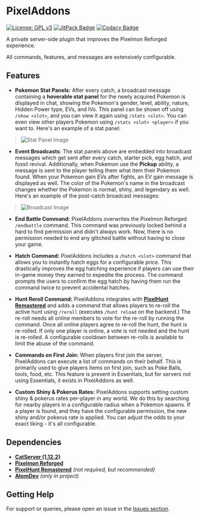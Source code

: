# PixelAddons

[![License: GPL v3](https://img.shields.io/badge/License-GPLv3-blue.svg)](https://www.gnu.org/licenses/gpl-3.0)
[![JitPack Badge](https://jitpack.io/v/Foulest/PixelAddons.svg)](https://jitpack.io/#Foulest/PixelAddons)
[![Codacy Badge](https://app.codacy.com/project/badge/Grade/338803e66b67417686545c92133604a9)](https://app.codacy.com/gh/Foulest/PixelAddons/dashboard)

A private server-side plugin that improves the Pixelmon Reforged experience.

All commands, features, and messages are extensively configurable.

## Features

- **Pokemon Stat Panels:** After every catch, a broadcast message containing a **hoverable stat panel** for the newly
  acquired Pokemon is displayed in chat, showing the Pokemon's gender, level, ability, nature, Hidden Power type, EVs,
  and IVs. This panel can be shown off using `/show <slot>`, and you can view it again using `/stats <slot>`. You can
  even view other players Pokemon using `/stats <slot> <player>` if you want to. Here's an example of a stat panel:

> ![Stat Panel Image](https://i.imgur.com/DcmbssN.png)

- **Event Broadcasts**: The stat panels above are embedded into broadcast messages which get sent after every catch,
  starter pick, egg hatch, and fossil revival. Additionally, when Pokemon use the **Pickup** ability, a message is sent
  to the player telling them what item their Pokemon found. When your Pokemon gain EVs after fights, an EV gain message
  is displayed as well. The color of the Pokemon's name in the broadcast changes whether the Pokemon is normal, shiny,
  and legendary as well. Here's an example of the post-catch broadcast messages:

> ![Broadcast Image](https://i.imgur.com/rXqzPWK.png)

- **End Battle Command:** PixelAddons overwrites the Pixelmon Reforged `/endbattle` command. This command was previously
  locked behind a hard to find permission and didn't always work. Now, there is no permission needed to end any glitched
  battle without having to close your game.

- **Hatch Command:** PixelAddons includes a `/hatch <slot>` command that allows you to instantly hatch eggs for a
  configurable price. This drastically improves the egg hatching experience if players can use their in-game money they
  earned to expedite the process. The command prompts the users to confirm the egg hatch by having them run the command
  twice to prevent accidental hatches.

- **Hunt Reroll Command:** PixelAddons integrates with **[PixelHunt Remastered](https://pixelmonmod.com/wiki/PixelHunt_Remastered)** and adds a command that allows
  players to re-roll the active hunt using `/reroll` (executes `/hunt reload` on the backend.) The re-roll needs all
  online members to vote for the re-roll by running the command. Once all online players agree to re-roll the hunt, the
  hunt is re-rolled. If only one player is online, a vote is not needed and the hunt is re-rolled. A configurable
  cooldown between re-rolls is available to limit the abuse of the command.

- **Commands on First Join:** When players first join the server, PixelAddons can execute a list of commands on their
  behalf. This is primarily used to give players items on first join, such as Poke Balls, tools, food, etc. This feature
  is present in Essentials, but for servers not using Essentials, it exists in PixelAddons as well.

- **Custom Shiny & Pokerus Rates:** PixelAddons supports setting custom shiny & pokerus rates per-player in any world.
  We do this by searching for nearby players in a configurable radius when a Pokemon spawns. If a player is found, and
  they have the configurable permission, the new shiny and/or pokerus rate is applied. You can adjust the odds to your
  exact liking - it's all configurable.

## Dependencies

- **[CatServer (1.12.2)](https://catmc.org/)**
- **[Pixelmon Reforged](https://reforged.gg)**
- **[PixelHunt Remastered](https://pixelmonmod.com/wiki/PixelHunt_Remastered)** *(not required, but recommended)*
- **[AtomDev](https://github.com/josephworks/AtomMC)** *(only in project)*

## Getting Help

For support or queries, please open an issue in the [Issues section](https://github.com/Foulest/PixelAddons/issues).
